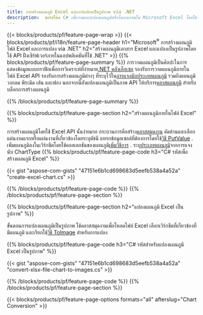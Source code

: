 ```yaml
---
title: การสร้างแผนภูมิ Excel และการแปลงเป็นรูปภาพ via .NET
description:  ซอร์สโค้ด C# เพื่อวาดและแปลงแผนภูมิหรือไดอะแกรมใน Microsoft Excel โดยใช้ .NET Library
---
```

{{< blocks/products/pf/feature-page-wrap >}}
{{< blocks/products/pf/i18n/feature-page-header h1="Microsoft<sup>&reg;</sup> การสร้างแผนภูมิไฟล์ Excel และการแปลง via .NET" h2="สร้างแผนภูมิเอกสาร Excel และแปลงเป็นรูปภาพโดยใช้ API ฝั่งเซิร์ฟเวอร์ภายในแอปพลิเคชันที่ใช้ .NET" >}}
{{% blocks/products/pf/feature-page-summary %}}
 การวาดแผนภูมิเป็นศิลปะในการแสดงข้อมูลแบบกราฟิกเพื่อการวิเคราะห์ที่ง่ายดาย[.NET คลังเอ็กเซล](/cells/th/net/) รองรับการวาดแผนภูมิภายในไฟล์ Excel API รองรับการสร้างแผนภูมิต่างๆ ที่ระบุไว้ใน[การแจงนับประเภทแผนภูมิ](https://reference.aspose.com/cells/net/aspose.cells.charts/charttype) รวมถึงแผนภูมิวงกลม พีระมิด เส้น และฟอง นอกจากนี้ยังแปลงแผนภูมิเป็นภาพ API ให้บริการ[คลาสแผนภูมิ](https://reference.aspose.com/cells/net/aspose.cells.charts) สำหรับบล็อกการสร้างแผนภูมิ

{{% /blocks/products/pf/feature-page-summary %}}

{{% blocks/products/pf/feature-page-section h2="สร้างแผนภูมิภายในไฟล์ Excel" %}}

 การสร้างแผนภูมิโดยใช้ Excel API นั้นง่ายมาก กระบวนการคือสร้าง[คลาสสมุดงาน](https://reference.aspose.com/cells/net/aspose.cells/workbook) คัดค้านและเลือกแผ่นงานแรกหรือแผ่นงานที่เกี่ยวข้องโดยระบุดัชนี แทรกข้อมูลเซลล์ที่ต้องการโดยใช้[วิธี PutValue](https://reference.aspose.com/cells/net/aspose.cells/cell/methods/putvalue/index) . เพิ่มแผนภูมิลงในเวิร์กชีตโดยใช้คอลเลกชันของแผนภูมิ[เพิ่มวิธีการ](https://reference.aspose.com/cells/net/aspose.cells.charts/chartcollection/methods/add) . ระบุ[ประเภทแผนภูมิ](https://reference.aspose.com/cells/net/aspose.cells.charts/charttype)จากการแจงนับ ChartType
{{% blocks/products/pf/feature-page-code h3="C# รหัสเพื่อสร้างแผนภูมิ Excel" %}}

{{< gist "aspose-com-gists" "47151e6b1cd698683d5eefb538a4a52a" "create-excel-chart.cs" >}}

{{% /blocks/products/pf/feature-page-code %}}
{{% /blocks/products/pf/feature-page-section %}}


{{% blocks/products/pf/feature-page-section h2="แปลงแผนภูมิ Excel เป็นรูปภาพ" %}}

 ขั้นตอนการแปลงแผนภูมิเป็นรูปภาพ ใช้คลาสสมุดงานเพื่อโหลดไฟล์ Excel เลือกเวิร์กชีตที่เกี่ยวข้องที่มีแผนภูมิ และเรียกใช้[วิธี ToImage](https://reference.aspose.com/cells/net/aspose.cells.charts.chart/toimage/methods/7) สำหรับการแปลง

{{% blocks/products/pf/feature-page-code h3="C# รหัสสำหรับแปลงแผนภูมิ Excel เป็นรูปภาพ" %}}

{{< gist "aspose-com-gists" "47151e6b1cd698683d5eefb538a4a52a" "convert-xlsx-file-chart-to-images.cs" >}}

{{% /blocks/products/pf/feature-page-code %}}
{{% /blocks/products/pf/feature-page-section %}}

{{< blocks/products/pf/feature-page-options formats="all" afterslug="Chart Conversion" >}}
